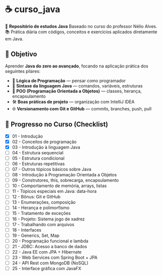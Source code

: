# ☕️ curso_java
🚀 **Repositório de estudos Java** Baseado no curso do professor Nélio Alves.  
📚 Prática diária com códigos, conceitos e exercícios aplicados diretamente em Java.

## 🎯 Objetivo 
Aprender **Java do zero ao avançado**, focando na aplicação prática dos seguintes pilares:
- 🧠 **Lógica de Programação** — pensar como programador
- 🧾 **Sintaxe da linguagem Java** — comandos, variáveis, estruturas
- 🧱 **POO (Programação Orientada a Objetos)** — classes, herança, encapsulamento
- 🛠 **Boas práticas de projeto** — organização com IntelliJ IDEA
- 🌐 **Versionamento com Git e GitHub** — commits, branches, push, pull

## 📝 Progresso no Curso (Checklist)
- [x] 01 - Introdução  
- [x] 02 - Conceitos de programação  
- [x] 03 - Introdução à linguagem Java  
- [ ] 04 - Estrutura sequencial  
- [ ] 05 - Estrutura condicional  
- [ ] 06 - Estruturas repetitivas  
- [ ] 07 - Outros tópicos básicos sobre Java  
- [ ] 08 - Introdução à Programação Orientada a Objetos  
- [ ] 09 - Construtores, this, sobrecarga, encapsulamento  
- [ ] 10 - Comportamento de memória, arrays, listas  
- [ ] 11 - Tópicos especiais em Java: data-hora  
- [ ] 12 - Bônus: Git e GitHub  
- [ ] 13 - Enumerações, composição  
- [ ] 14 - Herança e polimorfismo  
- [ ] 15 - Tratamento de exceções  
- [ ] 16 - Projeto: Sistema jogo de xadrez  
- [ ] 17 - Trabalhando com arquivos  
- [ ] 18 - Interfaces  
- [ ] 19 - Generics, Set, Map  
- [ ] 20 - Programação funcional e lambda  
- [ ] 21 - JDBC: Acesso a banco de dados  
- [ ] 22 - Java EE com JPA + Hibernate  
- [ ] 23 - Web Services com Spring Boot + JPA  
- [ ] 24 - API Rest com MongoDB (NoSQL)  
- [ ] 25 - Interface gráfica com JavaFX  
